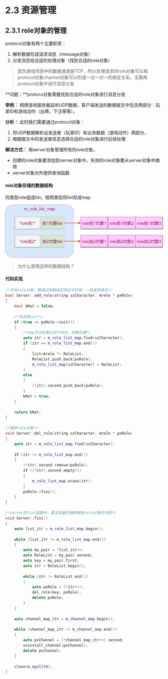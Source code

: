 # 2.3 资源管理

## 2.3.1 role对象的管理

protocol对象有两个主要职责：

1. 解析数据形成请求消息（message对象）
2. 分发消息给合适的处理对象（找到合适的role对象）

> 因为游戏项目中的数据通道是TCP，所以处理请求的role对象可以和protocol对象channel对象可以形成一对一对一的绑定关系，无需再protocol对象中进行消息分发

**问题：**protoco对象需要找到合适的role对象进行消息分发

**举例：** 棋牌游戏服务器监听UDP数据，客户端发送的数据报文中包含两部分：玩家ID和游戏动作（出牌，下注等等）。

**分析：** 此时我们需要通过protocol对象：

1. 将UDP数据解析出发送者（玩家ID）和业务数据（游戏动作）两部分，
2. 根据报文中的发送者信息选择合适的role对象进行后续处理

**解决方式：** 用server对象管理所有的role对象。

+ 创建的role对象要添加到server对象中，失效的role对象要从server对象中摘除
+ server对象对外提供查询函数

#### role对象存储的数据结构

同类型role组成list，按照类型将list存成map

![](/assets/role对象数据结构.png)

> 为什么使用这样的数据结构？

#### 代码实现

```cpp
/*添加role对象，要通过参数指定特征字符串，一般使用类名*/
bool Server::add_role(string szCharacter, Arole * pxRole)
{
    bool bRet = false;

    /*先调用init*/
    if (true == pxRole->init())
    {
        /*map节点如果之前不存在，则新创建*/
        auto itr = m_role_list_map.find(szCharacter);
        if (itr == m_role_list_map.end())
        {
            list<Arole *> RoleList;
            RoleList.push_back(pxRole);
            m_role_list_map[szCharacter] = RoleList;
        }
        else
        {
            (*itr).second.push_back(pxRole);
        }
        bRet = true;
    }

    return bRet;
}

/*摘除role对象*/
void Server::del_role(string szCharacter, Arole * pxRole)
{
    auto itr = m_role_list_map.find(szCharacter);

    if (itr != m_role_list_map.end())
    {
        (*itr).second.remove(pxRole);
        if ((*itr).second.empty())
        {
            m_role_list_map.erase(itr);
        }
        pxRole->fini();
    }
}

/*server的fini函数中，要添加遍历摘除释放role对象的流程*/
void Server::fini()
{
    auto list_itr = m_role_list_map.begin();

    while (list_itr != m_role_list_map.end())
    {
        auto my_pair = *list_itr++;
        auto RoleList = my_pair.second;
        auto key = my_pair.first;
        auto itr = RoleList.begin();

        while (itr != RoleList.end())
        {
            auto pxRole = (*itr++);
            del_role(key, pxRole);
            delete pxRole;
        }
    }

    auto channel_map_itr = m_channel_map.begin();

    while (channel_map_itr != m_channel_map.end())
    {
        auto pxChannel = (*channel_map_itr++).second;
        uninstall_channel(pxChannel);
        delete pxChannel;
    }

    close(m_epollfd);
}
```
